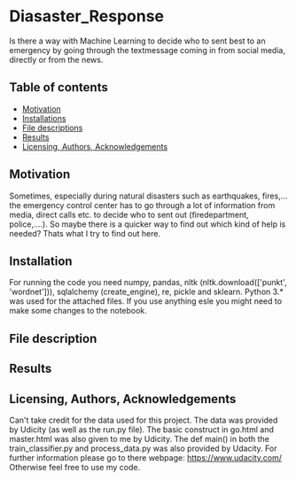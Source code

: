 # Diasaster_Response

Is there a way with Machine Learning to decide who to sent best to an emergency by going through the textmessage coming in from social media, directly or from the news.

## Table of contents

- [Motivation](#motivation)
- [Installations](#installation)
- [File descriptions](#file-description)
- [Results](#results)
- [Licensing, Authors, Acknowledgements](#author)

## Motivation

Sometimes, especially during natural disasters such as earthquakes, fires,... the emergency control center has to go through a lot of information from media, direct calls etc. to decide who to sent out (firedepartment, police,....). So maybe there is a quicker way to find out which kind of help is needed? Thats what I try to find out here.

## Installation

For running the code you need numpy, pandas, nltk (nltk.download(['punkt', 'wordnet'])), sqlalchemy (create_engine), re, pickle and sklearn. 
Python 3.* was used for the attached files. If you use anything esle you might need to make some changes to the notebook.

## File description<a name="file-description"></a>



## Results


## Licensing, Authors, Acknowledgements<a name="author"></a>

Can't take credit for the data used for this project. The data was provided by Udicity (as well as the run.py file). The basic construct in go.html and master.html was also given to me by Udicity. The def main() in both the train_classifier.py and process_data.py was also provided by Udacity. For further information please go to there webpage:  https://www.udacity.com/
Otherwise feel free to use my code.
